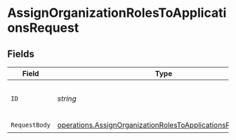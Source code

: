 # AssignOrganizationRolesToApplicationsRequest


## Fields

| Field                                                                                                                                      | Type                                                                                                                                       | Required                                                                                                                                   | Description                                                                                                                                |
| ------------------------------------------------------------------------------------------------------------------------------------------ | ------------------------------------------------------------------------------------------------------------------------------------------ | ------------------------------------------------------------------------------------------------------------------------------------------ | ------------------------------------------------------------------------------------------------------------------------------------------ |
| `ID`                                                                                                                                       | *string*                                                                                                                                   | :heavy_check_mark:                                                                                                                         | The unique identifier of the organization.                                                                                                 |
| `RequestBody`                                                                                                                              | [operations.AssignOrganizationRolesToApplicationsRequestBody](../../models/operations/assignorganizationrolestoapplicationsrequestbody.md) | :heavy_check_mark:                                                                                                                         | N/A                                                                                                                                        |